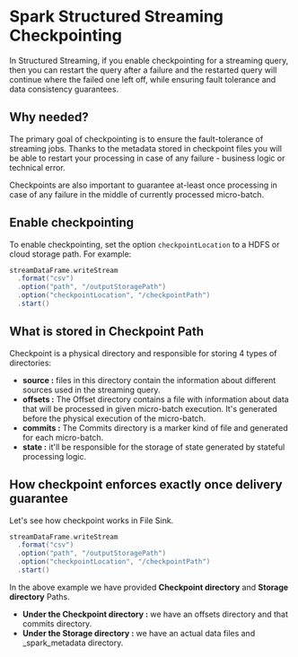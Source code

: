 
# Spark Structured Streaming Checkpointing

In Structured Streaming, if you enable checkpointing for a streaming query, then you can restart the query after a failure and the restarted query will continue where the failed one left off, while ensuring fault tolerance and data consistency guarantees.

## Why needed?
The primary goal of checkpointing is to ensure the fault-tolerance of streaming jobs. Thanks to the metadata stored in checkpoint files you will be able to restart your processing in case of any failure - business logic or technical error.

Checkpoints are also important to guarantee at-least once processing in case of any failure in the middle of currently processed micro-batch.

## Enable checkpointing
To enable checkpointing, set the option `checkpointLocation` to a HDFS or cloud storage path. For example:
```scala
streamDataFrame.writeStream
  .format("csv")
  .option("path", "/outputStoragePath")
  .option("checkpointLocation", "/checkpointPath")
  .start()
```
## What is stored in Checkpoint Path
Checkpoint is a physical directory and responsible for storing 4 types of directories:

-   **source :** files in this directory contain the information about different sources used in the streaming query.
-   **offsets :** The Offset directory contains a file with information about data that will be processed in given micro-batch execution. It's generated before the physical execution of the micro-batch.
-   **commits :** The Commits directory is a marker kind of file and generated for each micro-batch. 
-   **state :** it'll be responsible for the storage of state generated by stateful processing logic.

## How checkpoint enforces exactly once delivery guarantee
Let's see how checkpoint works in File Sink.
```scala
streamDataFrame.writeStream
  .format("csv")
  .option("path", "/outputStoragePath")
  .option("checkpointLocation", "/checkpointPath")
  .start()
```
In the above example we have provided **Checkpoint directory** and **Storage directory** Paths.

 - **Under the Checkpoint directory :** we have an offsets directory and that commits directory.
 - **Under the Storage directory :** we have an actual data files and _spark_metadata directory.



<!--stackedit_data:
eyJoaXN0b3J5IjpbMjA3Nzk2Mjc1OCwtMTUyMjM0MTI4NywtND
c0NDY3MTIxLDg1ODYyMDQ2NCw3ODcxMjcyNTEsLTE4NDc2OTYz
NzcsLTE2OTMxMzgzNTEsMTY1NjEzMjYyOCwyNDE3Mzg0NzcsNj
g0MjA1MzcwLDE2MDA0MDM0MzEsLTcyNzAxNTAwNywtOTU5MTM5
Mjc4LDk4NTYzNTY1NCwtMTU0MjYwODI1NCwtMTk0MjI4MzIyMC
wtNDIyMzE4OTk0LC0zMjQyODA3MzAsLTIxMTQ1MDA0ODMsLTIx
MjI0NjU3ODFdfQ==
-->
